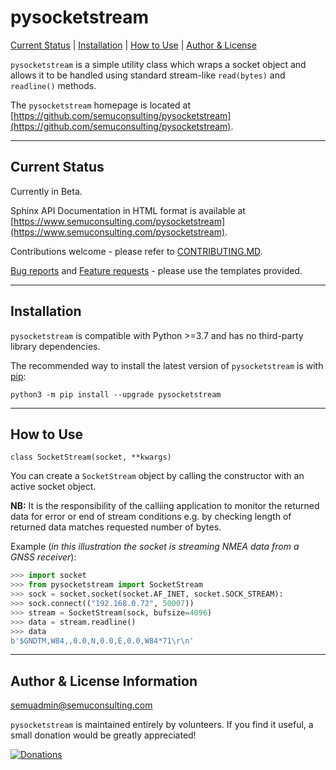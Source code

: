 pysocketstream
=========

[Current Status](#currentstatus) |
[Installation](#installation) |
[How to Use](#howtouse) |
[Author & License](#author)

`pysocketstream` is a simple utility class which wraps a socket object and allows it to be handled using standard stream-like `read(bytes)` and `readline()` methods.

The `pysocketstream` homepage is located at [https://github.com/semuconsulting/pysocketstream](https://github.com/semuconsulting/pysocketstream).

---
## <a name="currentstatus">Current Status</a>

Currently in Beta.

Sphinx API Documentation in HTML format is available at [https://www.semuconsulting.com/pysocketstream](https://www.semuconsulting.com/pysocketstream).

Contributions welcome - please refer to [CONTRIBUTING.MD](https://github.com/semuconsulting/pynmeagps/blob/master/CONTRIBUTING.md).

[Bug reports](https://github.com/semuconsulting/pysocketstream/blob/master/.github/ISSUE_TEMPLATE/bug_report.md) and [Feature requests](https://github.com/semuconsulting/pysocketstream/blob/master/.github/ISSUE_TEMPLATE/feature_request.md) - please use the templates provided.

---
## <a name="installation">Installation</a>

`pysocketstream` is compatible with Python >=3.7 and has no third-party library dependencies.

The recommended way to install the latest version of `pysocketstream` is with
[pip](http://pypi.python.org/pypi/pip/):

```shell
python3 -m pip install --upgrade pysocketstream
```

---
## <a name="howtouse">How to Use</a>

```
class SocketStream(socket, **kwargs)
```

You can create a `SocketStream` object by calling the constructor with an active socket object. 

**NB:** It is the responsibility of the calliing application to monitor the returned data for error or end of stream conditions e.g. by checking length of returned data matches requested number of bytes.

Example (*in this illustration the socket is streaming NMEA data from a GNSS receiver*):

```python
>>> import socket
>>> from pysocketstream import SocketStream
>>> sock = socket.socket(socket.AF_INET, socket.SOCK_STREAM):
>>> sock.connect(("192.168.0.72", 50007))
>>> stream = SocketStream(sock, bufsize=4096)
>>> data = stream.readline()
>>> data
b'$GNDTM,W84,,0.0,N,0.0,E,0.0,W84*71\r\n'
```

---
## <a name="author">Author & License Information</a>

semuadmin@semuconsulting.com

`pysocketstream` is maintained entirely by volunteers. If you find it useful, a small donation would be greatly appreciated!

[![Donations](https://www.paypalobjects.com/en_GB/i/btn/btn_donate_LG.gif)](https://www.paypal.com/donate/?hosted_button_id=4TG5HGBNAM7YJ)

